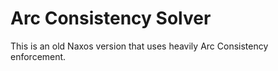 # Arc Consistency Solver

This is an old Naxos version that uses heavily Arc
Consistency enforcement.
